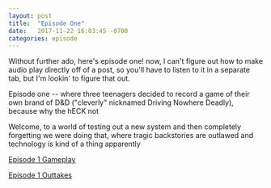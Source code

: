 ```yaml
---
layout: post
title:  "Episode One"
date:   2017-11-22 16:03:45 -0700
categories: episode
---
```

Without further ado, here's episode one! now, I can't figure out how to make audio play directly off of a post, so you'll have to listen to it in a separate tab, but I'm lookin' to figure that out.

Episode one -- where three teenagers decided to record a game of their own brand of D&D ("cleverly" nicknamed Driving Nowhere Deadly), because why the hECK not

Welcome, to a world of testing out a new system and then completely forgetting we were doing that, where tragic backstories are outlawed and technology is kind of a thing apparently

[Episode 1 Gameplay](/audio/episode-1-gameplay.mp3)

[Episode 1 Outtakes](/audio/episode-1-outtakes.mp3)
